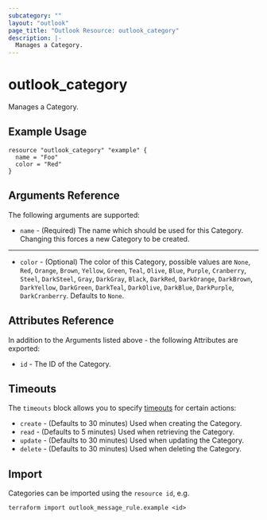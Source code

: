 ```yaml
---
subcategory: ""
layout: "outlook"
page_title: "Outlook Resource: outlook_category"
description: |-
  Manages a Category.
---
```


# outlook_category

Manages a Category.

## Example Usage

```hcl
resource "outlook_category" "example" {
  name = "Foo"
  color = "Red"
}
```

## Arguments Reference

The following arguments are supported:

* `name` - (Required) The name which should be used for this Category. Changing this forces a new Category to be created.

---

* `color` - (Optional) The color of this Category, possible values are `None`, `Red`, `Orange`, `Brown`, `Yellow`, `Green`, `Teal`, `Olive`, `Blue`, `Purple`, `Cranberry`, `Steel`, `DarkSteel`, `Gray`, `DarkGray`, `Black`, `DarkRed`, `DarkOrange`, `DarkBrown`, `DarkYellow`, `DarkGreen`, `DarkTeal`, `DarkOlive`, `DarkBlue`, `DarkPurple`, `DarkCranberry`. Defaults to `None`.

## Attributes Reference

In addition to the Arguments listed above - the following Attributes are exported:

* `id` - The ID of the Category.

## Timeouts

The `timeouts` block allows you to specify [timeouts](https://www.terraform.io/docs/configuration/resources.html#timeouts) for certain actions:

* `create` - (Defaults to 30 minutes) Used when creating the Category.
* `read` - (Defaults to 5 minutes) Used when retrieving the Category.
* `update` - (Defaults to 30 minutes) Used when updating the Category.
* `delete` - (Defaults to 30 minutes) Used when deleting the Category.

## Import

Categories can be imported using the `resource id`, e.g.

```shell
terraform import outlook_message_rule.example <id>
```